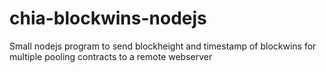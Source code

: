 # chia-blockwins-nodejs
Small nodejs program to send blockheight and timestamp of blockwins for multiple pooling contracts to a remote webserver
